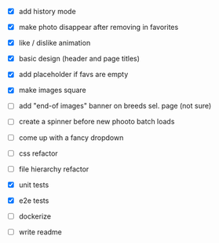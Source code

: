 - [x] add history mode 
- [x] make photo disappear after removing in favorites 
- [x] like / dislike animation
- [x] basic design (header and page titles)
- [x] add placeholder if favs are empty
- [x] make images square
- [ ] add "end-of images" banner on breeds sel. page (not sure)
- [ ] create a spinner before new phooto batch loads
- [ ] come up with a fancy dropdown
- [ ] css refactor
- [ ] file hierarchy refactor
- [x] unit tests
- [x] e2e tests
- [ ] dockerize
- [ ] write readme

